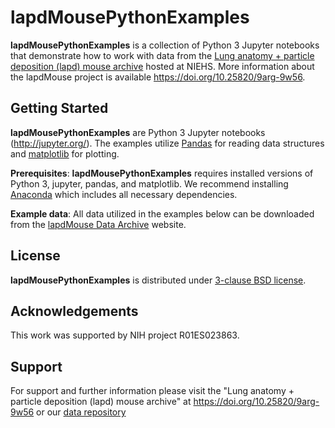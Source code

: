 # lapdMousePythonExamples

**lapdMousePythonExamples** is a collection of Python 3 Jupyter
notebooks that demonstrate how to work with data from the [Lung
anatomy + particle deposition (lapd) mouse
archive](https://lapdmouse.iibi.uiowa.edu) hosted at NIEHS. More
information about the lapdMouse project is available
<https://doi.org/10.25820/9arg-9w56>.

## Getting Started

**lapdMousePythonExamples** are Python 3 Jupyter notebooks (http://jupyter.org/).
The examples utilize [Pandas](https://pandas.pydata.org) for reading data
structures and [matplotlib](https://matplotlib.org/) for plotting.

**Prerequisites**: **lapdMousePythonExamples** requires installed versions of
Python 3, jupyter, pandas, and matplotlib. We recommend installing
[Anaconda](https://www.anaconda.com/download) which includes all necessary
dependencies.

**Example data**: All data utilized in the examples below can be downloaded from
the [lapdMouse Data Archive](https://lapdmouse.iibi.uiowa.edu) website.

## License
**lapdMousePythonExamples** is distributed under [3-clause BSD license](License.txt).

## Acknowledgements
This work was supported by NIH project R01ES023863.

## Support

For support and further information please visit the
"Lung anatomy + particle deposition (lapd) mouse archive"
at <https://doi.org/10.25820/9arg-9w56> or our [data
repository](https://lapdmouse.iibi.uiowa.edu)
